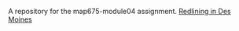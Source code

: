 A repository for the map675-module04 assignment.
[Redlining in Des Moines](https://jebowe3.github.io/map675-module04/)
